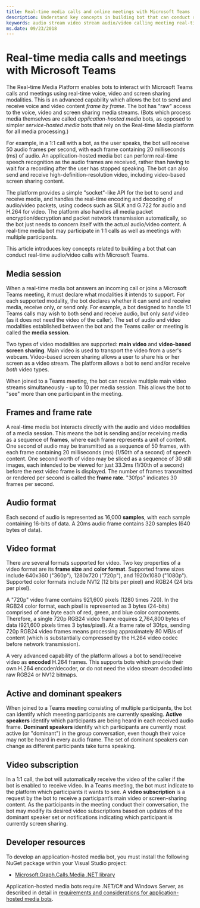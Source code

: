 ```yaml
---
title: Real-time media calls and online meetings with Microsoft Teams
description: Understand key concepts in building bot that can conduct real-time audio and video calls and online meetings.
keywords: audio stream video stream audio/video calling meeting real-time media application-hosted media service-hosted media
ms.date: 09/23/2018
---
```


# Real-time media calls and meetings with Microsoft Teams

The Real-time Media Platform enables bots to interact with Microsoft Teams calls and meetings using real-time voice, video and screen sharing modalities. This is an advanced capability which allows the bot to send and receive voice and video content *frame by frame*. The bot has "raw" access to the voice, video and screen sharing media streams. (Bots which process media themselves are called _application-hosted media_ bots, as opposed to simpler _service-hosted media_ bots that rely on the Real-time Media platform for all media processing.)

For example, in a 1:1 call with a bot, as the user speaks, the bot will receive 50 audio frames per second, with each frame containing 20 milliseconds (ms) of audio. An application-hosted media bot can perform real-time speech recognition as the audio frames are received, rather than having to wait for a recording after the user has stopped speaking. The bot can also send and receive high-definition-resolution video, including video-based screen sharing content.

The platform provides a simple "socket"-like API for the bot to send and receive media, and handles the real-time encoding and decoding of audio/video packets, using codecs such as SILK and G.722 for audio and H.264 for video. The platform also handles all media packet encryption/decryption and packet network transmission automatically, so the bot just needs to concern itself with the actual audio/video content. A real-time media bot may participate in 1:1 calls as well as meetings with multiple participants.

This article introduces key concepts related to building a bot that can conduct real-time audio/video calls with Microsoft Teams.

## Media session

When a real-time media bot answers an incoming call or joins a Microsoft Teams meeting, it must declare what modalities it intends to support. For each supported modality, the bot declares whether it can send and receive media, receive only, or send only. For example, a bot designed to handle 1:1 Teams calls may wish to both send and receive audio, but only *send* video (as it does not need the video of the caller). The set of audio and video modalities established between the bot and the Teams caller or meeting is called the **media session**.

Two types of video modalities are supported: **main video** and **video-based screen sharing**. Main video is used to transport the video from a user's webcam. Video-based screen sharing allows a user to share his or her screen as a video stream. The platform allows a bot to send and/or receive *both* video types.

When joined to a Teams meeting, the bot can receive multiple main video streams simultaneously - up to 10 per media session. This allows the bot to "see" more than one participant in the meeting.

## Frames and frame rate

A real-time media bot interacts directly with the audio and video modalities of a media session. This means the bot is sending and/or receiving media as a sequence of **frames**, where each frame represents a unit of content. One second of audio may be transmitted as a sequence of 50 frames, with each frame containing 20 milliseconds (ms) (1/50th of a second) of speech content. One second worth of video may be sliced as a sequence of 30 still images, each intended to be viewed for just 33.3ms (1/30th of a second) before the next video frame is displayed. The number of frames transmitted or rendered per second is called the **frame rate**. "30fps" indicates 30 frames per second.

## Audio format

Each second of audio is represented as 16,000 **samples**, with each sample containing 16-bits of data. A 20ms audio frame contains 320 samples (640 bytes of data).

## Video format

There are several formats supported for video. Two key properties of a video format are its **frame size** and **color format**. Supported frame sizes include 640x360 ("360p"), 1280x720 ("720p"), and 1920x1080 ("1080p"). Supported color formats include NV12 (12 bits per pixel) and RGB24 (24 bits per pixel).

A "720p" video frame contains 921,600 pixels (1280 times 720). In the RGB24 color format, each pixel is represented as 3 bytes (24-bits) comprised of one byte each of red, green, and blue color components. Therefore, a single 720p RGB24 video frame requires 2,764,800 bytes of data (921,600 pixels times 3 bytes/pixel). At a frame rate of 30fps, sending 720p RGB24 video frames means processing approximately 80 MB/s of content (which is substantially compressed by the H.264 video codec before network transmission).

A very advanced capability of the platform allows a bot to send/receive video as **encoded** H.264 frames. This supports bots which provide their own H.264 encoder/decoder, or do not need the video stream decoded into raw RGB24 or NV12 bitmaps.

## Active and dominant speakers

When joined to a Teams meeting consisting of multiple participants, the bot can identify which meeeting participants are currently speaking. **Active speakers** identify which participants are being heard in each received audio frame. **Dominant speakers** identify which participants are currently most active (or "dominant") in the group conversation, even though their voice may not be heard in every audio frame. The set of dominant speakers can change as different participants take turns speaking.

## Video subscription

In a 1:1 call, the bot will automatically receive the video of the caller if the bot is enabled to receive video. In a Teams meeting, the bot must indicate to the platform which participants it wants to see. A **video subscription** is a request by the bot to receive a participant’s main video or screen-sharing content. As the participants in the meeting conduct their conversation, the bot may modify its desired video subscriptions based on updates of the dominant speaker set or notifications indicating which participant is currently screen sharing.

## Developer resources

To develop an application-hosted media bot, you must install the following NuGet package within your Visual Studio project:

- [Microsoft.Graph.Calls.Media .NET library](https://www.nuget.org/packages/Microsoft.Graph.Calls.Media/)

Application-hosted media bots require .NET/C# and Windows Server, as described in detail in [requirements and considerations for application-hosted media bots](~/concepts/calls-and-meetings/requirements-considerations-application-hosted-media-bots#real-time-media-bot-development-requires-cnet-and-windows-server).
